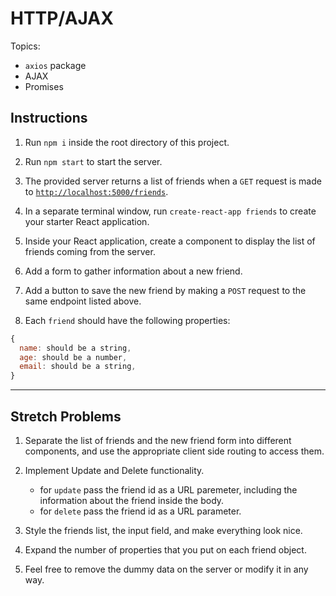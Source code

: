 # HTTP/AJAX

Topics:

* `axios` package
* AJAX
* Promises

## Instructions

1. Run `npm i` inside the root directory of this project.
2. Run `npm start` to start the server.
3. The provided server returns a list of friends when a `GET` request is made to [`http://localhost:5000/friends`](http://localhost:5000/friends).
4. In a separate terminal window, run `create-react-app friends` to create your starter React application.
5. Inside your React application, create a component to display the list of friends coming from the server.

6. Add a form to gather information about a new friend.

7. Add a button to save the new friend by making a `POST` request to the same endpoint listed above.

7. Each `friend` should have the following properties:

```js
{
  name: should be a string,
  age: should be a number,
  email: should be a string,
}
```

***

## Stretch Problems

1. Separate the list of friends and the new friend form into different components, and use the appropriate client side routing to access them.

2. Implement Update and Delete functionality.
    - for `update` pass the friend id as a URL paremeter, including the information about the friend inside the body.
    - for `delete` pass the friend id as a URL parameter.

3. Style the friends list, the input field, and make everything look nice.

4. Expand the number of properties that you put on each friend object.

5. Feel free to remove the dummy data on the server or modify it in any way.
